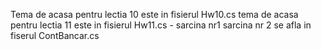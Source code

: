 Tema de acasa pentru lectia 10 este in fisierul Hw10.cs
tema de acasa pentru lectia 11 este in fisierul Hw11.cs - sarcina nr1
sarcina nr 2 se afla in fiserul ContBancar.cs

